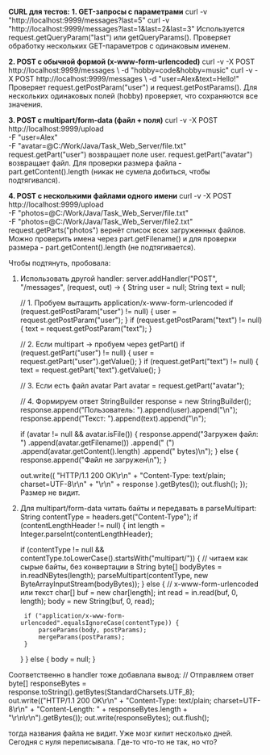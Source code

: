 **CURL для тестов:**
**1. GET-запросы с параметрами**
curl -v "http://localhost:9999/messages?last=5"
curl -v "http://localhost:9999/messages?last=1&last=2&last=3"
Используется request.getQueryParam("last") или getQueryParams().
Проверяет обработку нескольких GET-параметров с одинаковым именем.

**2. POST с обычной формой (x-www-form-urlencoded)**
curl -v -X POST http://localhost:9999/messages \ -d "hobby=code&hobby=music"
curl -v -X POST http://localhost:9999/messages \ -d "user=Alex&text=Hello!"
Проверяет request.getPostParam("user") и request.getPostParams().
Для нескольких одинаковых полей (hobby) проверяет, что сохраняются все значения.

**3. POST с multipart/form-data (файл + поля)**
curl -v -X POST http://localhost:9999/upload \
  -F "user=Alex" \
  -F "avatar=@C:/Work/Java/Task_Web_Server/file.txt"
request.getPart("user") возвращает поле user.
request.getPart("avatar") возвращает файл.
Для проверки размера файла - part.getContent().length (никак не сумела добиться, чтобы подтягивался).

**4. POST с несколькими файлами одного имени**
curl -v -X POST http://localhost:9999/upload \
  -F "photos=@C:/Work/Java/Task_Web_Server/file.txt" \
  -F "photos=@C:/Work/Java/Task_Web_Server/file2.txt"
request.getParts("photos") вернёт список всех загруженных файлов.
Можно проверить имена через part.getFilename() и для проверки размера -  part.getContent().length (не подтягивается).

Чтобы подтянуть, пробовала:
1. Использовать другой handler:
   server.addHandler("POST", "/messages", (request, out) -> {
    String user = null;
    String text = null;

    // 1. Пробуем вытащить application/x-www-form-urlencoded
    if (request.getPostParam("user") != null) {
        user = request.getPostParam("user");
    }
    if (request.getPostParam("text") != null) {
        text = request.getPostParam("text");
    }

    // 2. Если multipart → пробуем через getPart()
    if (request.getPart("user") != null) {
        user = request.getPart("user").getValue();
    }
    if (request.getPart("text") != null) {
        text = request.getPart("text").getValue();
    }

    // 3. Если есть файл avatar
    Part avatar = request.getPart("avatar");

    // 4. Формируем ответ
    StringBuilder response = new StringBuilder();
    response.append("Пользователь: ").append(user).append("\n");
    response.append("Текст: ").append(text).append("\n");

    if (avatar != null && avatar.isFile()) {
        response.append("Загружен файл: ")
                .append(avatar.getFilename())
                .append(" (")
                .append(avatar.getContent().length)
                .append(" bytes)\n");
    } else {
        response.append("Файл не загружен\n");
    }

    out.write((
            "HTTP/1.1 200 OK\r\n" +
                    "Content-Type: text/plain; charset=UTF-8\r\n" +
                    "\r\n" +
                    response
    ).getBytes());
    out.flush();
});
Размер не видит.
2. Для multipart/form-data читать байты и передавать в parseMultipart:
String contentType = headers.get("Content-Type");
if (contentLengthHeader != null) {
    int length = Integer.parseInt(contentLengthHeader);

    if (contentType != null && contentType.toLowerCase().startsWith("multipart/")) {
        // читаем как сырые байты, без конвертации в String
        byte[] bodyBytes = in.readNBytes(length);
        parseMultipart(contentType, new ByteArrayInputStream(bodyBytes));
    } else {
        // x-www-form-urlencoded или текст
        char[] buf = new char[length];
        int read = in.read(buf, 0, length);
        body = new String(buf, 0, read);

        if ("application/x-www-form-urlencoded".equalsIgnoreCase(contentType)) {
            parseParams(body, postParams);
            mergeParams(postParams);
        }
    }
} else {
    body = null;
}

Соответственно в handler тоже добавлала вывод:
  // Отправляем ответ
    byte[] responseBytes = response.toString().getBytes(StandardCharsets.UTF_8);
    out.write(("HTTP/1.1 200 OK\r\n" +
            "Content-Type: text/plain; charset=UTF-8\r\n" +
            "Content-Length: " + responseBytes.length + "\r\n\r\n").getBytes());
    out.write(responseBytes);
    out.flush();
    
тогда названия файла не видит. 
Уже мозг кипит несколько дней. Сегодня с нуля переписывала. Где-то что-то не так, но что?









